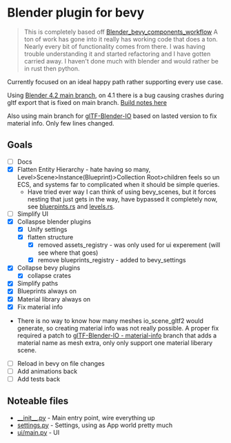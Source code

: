 # Blender plugin for bevy

> This is completely based off [Blender_bevy_components_workflow](https://github.com/kaosat-dev/Blender_bevy_components_workflow/)
> A ton of work has gone into it really has working code that does a ton.  Nearly every bit of functionality comes from there.  I was having trouble understanding it and started refactoring and I have gotten carried away. I haven't done much with blender and would rather be in rust then python.

Currently focused on an ideal happy path rather supporting every use case.

Using [Blender 4.2 main branch](https://github.com/blender/blender), on 4.1  there is a bug causing crashes during gltf export that is fixed on main branch. [Build notes here](https://developer.blender.org/docs/handbook/building_blender/)

Also using main branch for [glTF-Blender-IO](https://github.com/slyedoc/glTF-Blender-IO/tree/material-info) based on lasted version to fix material info. Only few lines changed.

## Goals

- [ ] Docs
- [x] Flatten Entity Hierarchy - hate having so many, Level>Scene>Instance(Blueprint)>Collection Root>children feels so un ECS,
 and systems far to complicated when it should be simple queries.
  - Have tried ever way I can think of using bevy_scenes, but it forces nesting that just gets in the way, have bypassed it completely now, see [bluerpints.rs](./src/blueprints.rs) and [levels.rs](./src/levels.rs).
- [ ] Simplify UI
- [X] Collaspse blender plugins
  - [X] Unify settings
  - [X] flatten structure  
    - [X] removed assets_registry - was only used for ui experement (will see where that goes)
    - [X] remove blueprints_registry - added to bevy_settings
- [x] Collapse bevy plugins  
  - [X] collapse crates
- [x] Simplify paths
- [x] Blueprints always on
- [X] Material library always on
- [X] Fix material info
- There is no way to know how many meshes io_scene_gltf2 would generate, so creating material info was not really possible.  A proper fix required a patch to [glTF-Blender-IO - material-info](https://github.com/slyedoc/glTF-Blender-IO/tree/material-info) branch that adds a material name as mesh extra, only only support one material liberary scene.
- [ ] Reload in bevy on file changes
- [ ] Add animations back
- [ ] Add tests back

## Noteable files

- [\_\_init\_\_.py](./plugin/__init__.py) - Main entry point, wire everything up
- [settings.py](./plugin/settings.py) - Settings, using as App world pretty much
- [ui/main.py](./plugin/ui/main.py) - UI
